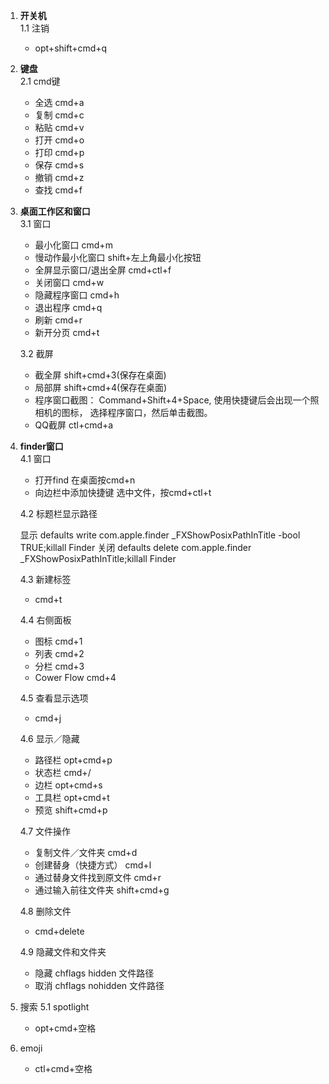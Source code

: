 1. **开关机**  
   1.1 注销
   
   - opt+shift+cmd+q 
   
2. **键盘**   
   2.1 cmd键  
   
   - 全选 cmd+a
   - 复制 cmd+c
   - 粘贴 cmd+v
   - 打开 cmd+o
   - 打印 cmd+p
   - 保存 cmd+s
   - 撤销 cmd+z
   - 查找 cmd+f
   
3. **桌面工作区和窗口**  
   3.1 窗口 
   - 最小化窗口 cmd+m
   - 慢动作最小化窗口 shift+左上角最小化按钮
   - 全屏显示窗口/退出全屏 cmd+ctl+f
   - 关闭窗口 cmd+w
   - 隐藏程序窗口 cmd+h 
   - 退出程序 cmd+q
   - 刷新 cmd+r
   - 新开分页 cmd+t  

   3.2 截屏 
   - 截全屏 shift+cmd+3(保存在桌面)
   - 局部屏 shift+cmd+4(保存在桌面)
   - 程序窗口截图： Command+Shift+4+Space, 使用快捷键后会出现一个照相机的图标， 选择程序窗口，然后单击截图。
   - QQ截屏 ctl+cmd+a 
4. **finder窗口**  
	4.1  窗口  
	 - 打开find 在桌面按cmd+n
	 - 向边栏中添加快捷键 选中文件，按cmd+ctl+t 
   
	4.2  标题栏显示路径  

	显示 defaults write com.apple.finder _FXShowPosixPathInTitle -bool TRUE;killall Finder
	关闭 defaults delete com.apple.finder _FXShowPosixPathInTitle;killall Finder 
	
	4.3  新建标签  

	-  cmd+t 
	
	4.4  右侧面板  

	 - 图标 cmd+1
	 - 列表 cmd+2
	 - 分栏 cmd+3
	 - Cower Flow cmd+4 

	4.5  查看显示选项  

	 - cmd+j 

	4.6  显示／隐藏  

	 - 路径栏 opt+cmd+p
	 - 状态栏 cmd+/
	 - 边栏 opt+cmd+s
	 - 工具栏 opt+cmd+t
 	 - 预览 shift+cmd+p  

	4.7  文件操作  

	 - 复制文件／文件夹 cmd+d
	 - 创建替身（快捷方式） cmd+l
	 - 通过替身文件找到原文件 cmd+r
	 - 通过输入前往文件夹 shift+cmd+g 

	4.8  删除文件  

	 - cmd+delete 

	4.9  隐藏文件和文件夹 

   	 - 隐藏 chflags hidden 文件路径
	 - 取消 chflags nohidden 文件路径 
5. 搜索
	5.1 spotlight
	
	- opt+cmd+空格
6. emoji
	- ctl+cmd+空格
